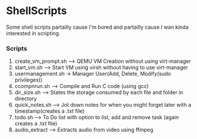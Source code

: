 # ShellScripts
Some shell scripts partailly cause I'm bored and partailly cause I wan kinda interested in scripting.

### Scripts
1. create_vm_prompt.sh --> QEMU VM Creation without using virt-manager
2. start_vm.sh --> Start VM using virsh without having to use virt-manager
3. usermanagement.sh -> Manager User(Add, Delete, Modify(sudo privileges))
4. ccompnrun.sh --> Compile and Run C code (using gcc)
5. dir_size.sh --> States the storage consumed by each file and folder in directory
6. quick_notes.sh --> Jot down notes for when you might forget later with a timestamp(creates a .txt file)
7. todo.sh --> To Do list with option to list, add and remove task (again creates a .txt file)
8. audio_extract --> Extracts audio from video using ffmpeg

